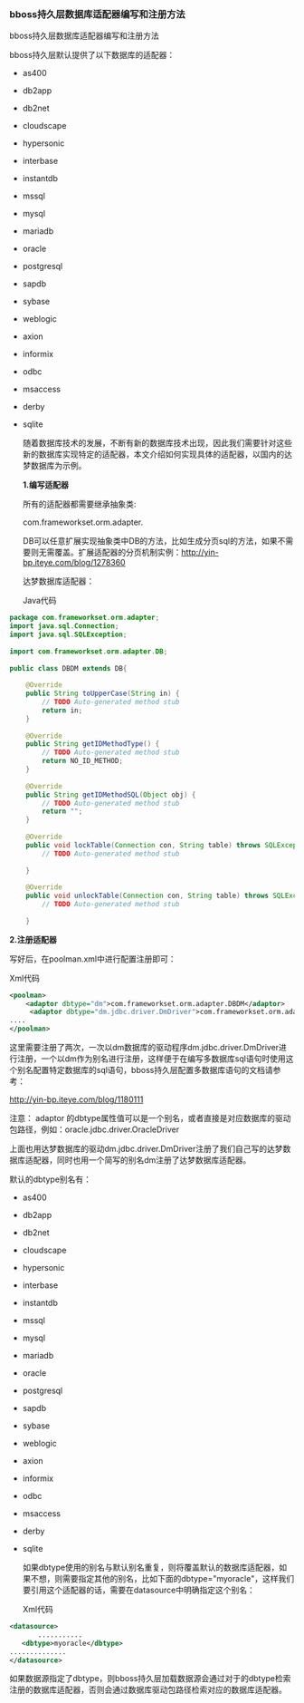 ### bboss持久层数据库适配器编写和注册方法

bboss持久层数据库适配器编写和注册方法

bboss持久层默认提供了以下数据库的适配器：

- as400

- db2app

- db2net

- cloudscape

- hypersonic

- interbase

- instantdb

- mssql

- mysql

- mariadb

- oracle

- postgresql

- sapdb

- sybase

- weblogic

- axion

- informix

- odbc

- msaccess

- derby

- sqlite

  随着数据库技术的发展，不断有新的数据库技术出现，因此我们需要针对这些新的数据库实现特定的适配器，本文介绍如何实现具体的适配器，以国内的达梦数据库为示例。

  **1.编写适配器**

  所有的适配器都需要继承抽象类:

  com.frameworkset.orm.adapter.

  DB可以任意扩展实现抽象类中DB的方法，比如生成分页sql的方法，如果不需要则无需覆盖。扩展适配器的分页机制实例：http://yin-bp.iteye.com/blog/1278360

  达梦数据库适配器：

  Java代码 

```java
package com.frameworkset.orm.adapter;  
import java.sql.Connection;  
import java.sql.SQLException;  
  
import com.frameworkset.orm.adapter.DB;  
  
public class DBDM extends DB{  
  
    @Override  
    public String toUpperCase(String in) {  
        // TODO Auto-generated method stub  
        return in;  
    }  
  
    @Override  
    public String getIDMethodType() {  
        // TODO Auto-generated method stub  
        return NO_ID_METHOD;  
    }  
  
    @Override  
    public String getIDMethodSQL(Object obj) {  
        // TODO Auto-generated method stub  
        return "";  
    }  
  
    @Override  
    public void lockTable(Connection con, String table) throws SQLException {  
        // TODO Auto-generated method stub  
          
    }  
  
    @Override  
    public void unlockTable(Connection con, String table) throws SQLException {  
        // TODO Auto-generated method stub  
          
    }  
```

**2.注册适配器**

写好后，在poolman.xml中进行配置注册即可：

Xml代码

```xml
<poolman>    
    <adaptor dbtype="dm">com.frameworkset.orm.adapter.DBDM</adaptor>   
     <adaptor dbtype="dm.jdbc.driver.DmDriver">com.frameworkset.orm.adapter.DBDM</adaptor>  
....  
</poolman>  
```

这里需要注册了两次，一次以dm数据库的驱动程序dm.jdbc.driver.DmDriver进行注册，一个以dm作为别名进行注册，这样便于在编写多数据库sql语句时使用这个别名配置特定数据库的sql语句，bboss持久层配置多数据库语句的文档请参考：

http://yin-bp.iteye.com/blog/1180111

注意：
adaptor 的dbtype属性值可以是一个别名，或者直接是对应数据库的驱动包路径，例如：oracle.jdbc.driver.OracleDriver

上面也用达梦数据库的驱动dm.jdbc.driver.DmDriver注册了我们自己写的达梦数据库适配器，同时也用一个简写的别名dm注册了达梦数据库适配器。

默认的dbtype别名有：

- as400

- db2app

- db2net

- cloudscape

- hypersonic

- interbase

- instantdb

- mssql

- mysql

- mariadb

- oracle

- postgresql

- sapdb

- sybase

- weblogic

- axion

- informix

- odbc

- msaccess

- derby

- sqlite

  如果dbtype使用的别名与默认别名重复，则将覆盖默认的数据库适配器，如果不想，则需要指定其他的别名，比如下面的dbtype="myoracle"，这样我们要引用这个适配器的话，需要在datasource中明确指定这个别名：

  Xml代码

```xml
<datasource>  
       ...........  
   <dbtype>myoracle</dbtype>  
..............  
</datasource>  
```

如果数据源指定了dbtype，则bboss持久层加载数据源会通过对于的dbtype检索注册的数据库适配器，否则会通过数据库驱动包路径检索对应的数据库适配器。


  